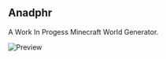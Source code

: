 ## Anadphr
A Work In Progess Minecraft World Generator.

![Preview](https://raw.githubusercontent.com/ClayCoffee/Anadphr/refs/heads/master/preview.png)